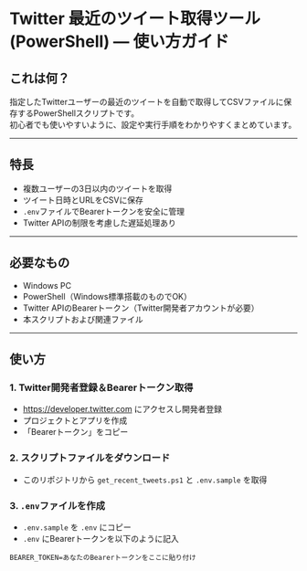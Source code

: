 # Twitter 最近のツイート取得ツール (PowerShell) — 使い方ガイド

## これは何？

指定したTwitterユーザーの最近のツイートを自動で取得してCSVファイルに保存するPowerShellスクリプトです。  
初心者でも使いやすいように、設定や実行手順をわかりやすくまとめています。

---

## 特長

- 複数ユーザーの3日以内のツイートを取得  
- ツイート日時とURLをCSVに保存  
- `.env`ファイルでBearerトークンを安全に管理  
- Twitter APIの制限を考慮した遅延処理あり

---

## 必要なもの

- Windows PC  
- PowerShell（Windows標準搭載のものでOK）  
- Twitter APIのBearerトークン（Twitter開発者アカウントが必要）  
- 本スクリプトおよび関連ファイル

---

## 使い方

### 1. Twitter開発者登録＆Bearerトークン取得

- https://developer.twitter.com にアクセスし開発者登録  
- プロジェクトとアプリを作成  
- 「Bearerトークン」をコピー

### 2. スクリプトファイルをダウンロード

- このリポジトリから `get_recent_tweets.ps1` と `.env.sample` を取得

### 3. `.env`ファイルを作成

- `.env.sample` を `.env` にコピー  
- `.env` にBearerトークンを以下のように記入

```env
BEARER_TOKEN=あなたのBearerトークンをここに貼り付け
